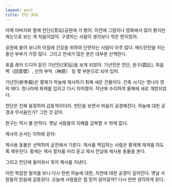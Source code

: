 ```yaml
---
layout: post
title: 천단 天坛
---
```


어제 아버지와 함께 천단((天坛)공원에 가 봤어. 이전에 그림이나 영화에서 많이 봤지만 제눈으로 보는 게 처음이었어. 구경하는 사람이 생각보다 적은 편이었어. 

공원에 들어 보니까 아침에 건강을 위하여 단련하는 사람이 아주 많다. 배드민턴을 치는 중년 부부가 가장 많다. 그리고 연세가 많은 분은 대부분 산책한다.

표를 끊어 드디어 듣던 기년전((天坛)을 보게 되었어. 기년전은 천단, 원구(圆丘), 회음벽（回音壁）, 신의 부억（神厨） 등 몇 부분으로 되어 있어.  

 

기년전(祈年殿)은 황제가 하늘에 제사하기 휘해 세운 건물이다. 건축 시기는 명나라 영락 때다. 청나라때 화제를 입히고 다시 지어졌어. 작년에 수리하여 올해에 새로 개방되었다.

천단은 진짜 웅장하여 감동적이더라. 천단을 보면서 마음이 공경해진다. 하늘에 대한 공경과 무서움인가? 그런 것 같아.

원구는 역시 볼 만하다. 옛날 사람들의 지혜를 감복할 수 밖에 없다.

제사의 순서는 이하와 같아:

제사용 동물은 선택하여 궁전에서 기른다. 제사를 책임하는 사람은 황제께 재계를 하도록 깨우친다. 황제는 제사 절차를 미리 듣고 제사 전날에 제사용 동물을 본다.  

그리고 천단에 들어와서 묵어 제사를 지낸다.

이런 복잡한 철차를 보니 다시 한번 하늘에 대한, 자연에 대한 공경이 깊어진다.  옛날 사람들의 믿음에 감동된다. 오늘에 사람들은 뭘 믿어 살아갈까? 다시 한번 생각하게 된다. 
